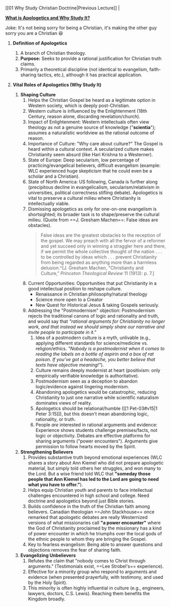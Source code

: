 [[01 Why Study Christian Doctrine|Previous Lecture]] |

**[What is Apologetics and Why Study It?](https://www.reasonablefaith.org/podcasts/defenders-podcast-series-3/s3-foundations-of-christian-doctrine/foundations-of-christian-doctrine-part-2)**

Joke: It's not being sorry for being a Christian, it's making the other guy sorry you are a Christian 😆

1. **Definition of Apologetics**
    1. A branch of Christian theology.
    2. **Purpose:** Seeks to provide a rational justification for Christian truth claims.
    3. Primarily a theoretical discipline (not identical to evangelism, faith-sharing tactics, etc.), although it has practical application.

2. **Vital Roles of Apologetics (Why Study It)**
    1. **Shaping Culture**
        1. Helps the Christian Gospel be heard as a legitimate option in Western society, which is deeply post-Christian.
        2. Western culture is influenced by the Enlightenment (18th Century, reason alone, discarding revelation/church).
        3. Impact of Enlightenment: Western intellectuals often view theology as not a genuine source of knowledge ("**scientia**"); assumes a naturalistic worldview as the rational outcome of reason.
        4. Importance of Culture: "Why care about culture?" The Gospel is heard within a cultural context. A secularized culture makes Christianity seem absurd (like Hari Krishna to a Westerner).
        5. State of Europe: Deep secularism, low percentage of practicing/evangelical believers, difficult evangelism (example: WLC experienced huge skepticism that he could even be a scholar and a Christian).
        6. State of North America: US following, Canada is further along (precipitous decline in evangelicalism, secularism/relativism in universities, political correctness stifling debate). Apologetics is vital to preserve a cultural milieu where Christianity is intellectually viable.
        7. Dismissing apologetics as only for one-on-one evangelism is shortsighted; its broader task is to shape/preserve the cultural milieu. (Quote from ==J. Gresham Machen==: False ideas are obstacles).
           > False ideas are the greatest obstacles to the reception of the gospel. We may preach with all the fervor of a reformer and yet succeed only in winning a straggler here and there, if we permit the whole collective thought of the nation . . . to be controlled by ideas which . . . prevent Christianity from being regarded as anything more than a harmless delusion.^[J. Gresham Machen, "Christianity and Culture,” _Princeton Theological Review_ 11 (1913): p. 7.]
        8. Current Opportunities: Opportunities that put Christianity in a good intellectual position to reshape culture.
	        - Renaissance in Christian philosophy/natural theology
	        - Science more open to a Creator
	        - New Quest for Historical Jesus & taking Gospels seriously.
        9. Addressing the "Postmodernism" objection: Postmodernism rejects the traditional canons of logic and rationality and truth, and would say that *"rational arguments for Christianity no longer work, and that instead we should simply share our narrative and invite people to participate in it."*
            1. Idea of a postmodern culture is a myth, unlivable (e.g., applying different standards for science/medicine vs. religion/ethics. *"Nobody is a postmodernist when it comes to reading the labels on a bottle of aspirin and a box of rat poison. If you’ve got a headache, you better believe that texts have objective meaning!"*).
            2. Culture remains deeply modernist at heart (positivism: only empirically verifiable knowledge is authoritative).
            3. Postmodernism seen as a deception to abandon logic/evidence against lingering modernism.
            4. Abandoning apologetics would be catastrophic, reducing Christianity to just one narrative while scientific naturalism dominates views of reality.
            5. Apologetics should be relational/humble ([[1 Pet-03#v15|1 Peter 3:15]]), but this doesn't mean abandoning logic, rationality, or truth.
            6. People *are* interested in rational arguments and evidence: Experience shows students challenge premises/facts, not logic or objectivity. Debates are effective platforms for sharing arguments ("power encounters"). Arguments give permission to follow hearts moved by the Spirit.
    2. **Strengthening Believers**
        1. Provides substantive truth beyond emotional experiences (WLC shares a story about Ann Kiemel who did not prepare apologetic material, but simply told others her struggles, and won many to the Lord. But a wise friend told WLC that **"someday those people that Ann Kiemel has led to the Lord are going to need what you have to offer."**).
        2. Helps equip Christian youth and parents to face intellectual challenges encountered in high school and college. Need doctrine and apologetics beyond just Bible stories.
        3. Builds confidence in the truth of the Christian faith among believers. Canadian theologian ==John Stackhouse== once remarked that apologetic debates are really Westernized versions of what missionaries call **"a power encounter"** where the God of Christianity proclaimed by the missionary has a kind of power encounter in which he triumphs over the local gods of the ethnic people to whom they are bringing the Gospel.
        4. Key to fearless evangelism: Being able to answer questions and objections removes the fear of sharing faith.
    3. **Evangelizing Unbelievers**
        1. Refutes the claim that "nobody comes to Christ through arguments." (Testimonials exist, ==Lee Strobel's== experience).
        2. Effective for a minority group who respond to arguments and evidence (when presented prayerfully, with testimony, and used by the Holy Spirit).
        3. This minority is often highly influential in culture (e.g., engineers, lawyers, doctors, C.S. Lewis). Reaching them benefits the Kingdom broadly.

[^1]: J. Gresham Machen, "Christianity and Culture,” _Princeton Theological Review_ 11 (1913): p. 7.
